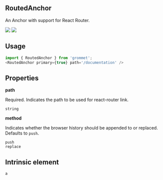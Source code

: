 ## RoutedAnchor
An Anchor with support for React Router.

[![](https://cdn-images-1.medium.com/fit/c/120/120/1*TD1P0HtIH9zF0UEH28zYtw.png)](https://storybook.grommet.io/?selectedKind=RoutedAnchor&full=0&addons=0&stories=1&panelRight=0) [![](https://codesandbox.io/static/img/play-codesandbox.svg)](https://codesandbox.io/s/github/grommet/grommet-sandbox?initialpath=routedanchor&module=%2Fsrc%2FRoutedAnchor.js)
## Usage

```javascript
import { RoutedAnchor } from 'grommet';
<RoutedAnchor primary={true} path='/documentation' />
```

## Properties

**path**

Required. Indicates the path to be used for react-router link.

```
string
```

**method**

Indicates whether the browser history should be appended to or replaced. Defaults to `push`.

```
push
replace
```
  
## Intrinsic element

```
a
```